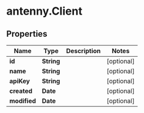# antenny.Client

## Properties

Name | Type | Description | Notes
------------ | ------------- | ------------- | -------------
**id** | **String** |  | [optional] 
**name** | **String** |  | [optional] 
**apiKey** | **String** |  | [optional] 
**created** | **Date** |  | [optional] 
**modified** | **Date** |  | [optional] 


